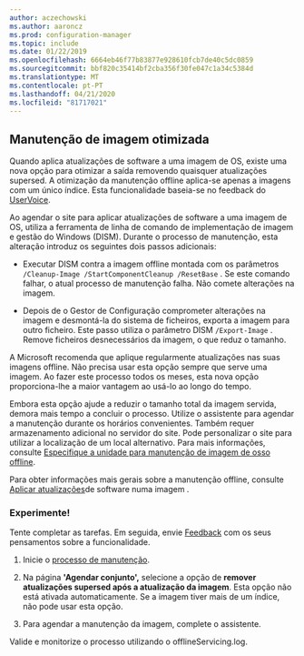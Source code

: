 ```yaml
---
author: aczechowski
ms.author: aaroncz
ms.prod: configuration-manager
ms.topic: include
ms.date: 01/22/2019
ms.openlocfilehash: 6664eb46f77b83877e928610fcb7de40c5dc0859
ms.sourcegitcommit: bbf820c35414bf2cba356f30fe047c1a34c5384d
ms.translationtype: MT
ms.contentlocale: pt-PT
ms.lasthandoff: 04/21/2020
ms.locfileid: "81717021"
---
```

## <a name="optimized-image-servicing"></a><a name="bkmk_resetbase"></a>Manutenção de imagem otimizada
<!--3555951-->

Quando aplica atualizações de software a uma imagem de OS, existe uma nova opção para otimizar a saída removendo quaisquer atualizações supersed. A otimização da manutenção offline aplica-se apenas a imagens com um único índice. Esta funcionalidade baseia-se no feedback do [UserVoice](https://configurationmanager.uservoice.com/forums/300492-ideas/suggestions/34230259-integrate-resetbase-and-wim-optimization-exportin). 

Ao agendar o site para aplicar atualizações de software a uma imagem de OS, utiliza a ferramenta de linha de comando de implementação de imagem e gestão do Windows (DISM). Durante o processo de manutenção, esta alteração introduz os seguintes dois passos adicionais:  

- Executar DISM contra a imagem offline montada com os parâmetros `/Cleanup-Image /StartComponentCleanup /ResetBase` . Se este comando falhar, o atual processo de manutenção falha. Não comete alterações na imagem.  

-  Depois de o Gestor de Configuração comprometer alterações na imagem e desmontá-la do sistema de ficheiros, exporta a imagem para outro ficheiro. Este passo utiliza o parâmetro DISM `/Export-Image` . Remove ficheiros desnecessários da imagem, o que reduz o tamanho.  

A Microsoft recomenda que aplique regularmente atualizações nas suas imagens offline. Não precisa usar esta opção sempre que serve uma imagem. Ao fazer este processo todos os meses, esta nova opção proporciona-lhe a maior vantagem ao usá-lo ao longo do tempo. 

Embora esta opção ajude a reduzir o tamanho total da imagem servida, demora mais tempo a concluir o processo. Utilize o assistente para agendar a manutenção durante os horários convenientes. Também requer armazenamento adicional no servidor do site. Pode personalizar o site para utilizar a localização de um local alternativo. Para mais informações, consulte [Especifique a unidade para manutenção de imagem de osso offline](../../../../../osd/get-started/manage-operating-system-images.md#bkmk_servicing-drive). 

Para obter informações mais gerais sobre a manutenção offline, consulte [Aplicar atualizações](../../../../../osd/get-started/manage-operating-system-images.md#BKMK_OSImagesApplyUpdates)de software numa imagem . 


### <a name="try-it-out"></a>Experimente!

Tente completar as tarefas. Em seguida, envie [Feedback](../../../../understand/find-help.md#product-feedback) com os seus pensamentos sobre a funcionalidade.

1. Inicie o [processo de manutenção](../../../../../osd/get-started/manage-operating-system-images.md#servicing-process).  

2. Na página **'Agendar conjunto',** selecione a opção de **remover atualizações supersed após a atualização da imagem**. Esta opção não está ativada automaticamente. Se a imagem tiver mais de um índice, não pode usar esta opção.  

3. Para agendar a manutenção da imagem, complete o assistente.  

Valide e monitorize o processo utilizando o offlineServicing.log. 


